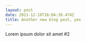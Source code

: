 ```yaml
---
layout: post
date: 2021-12-16T16:04:38.474Z
title: Another new blog post, yes
---
```

Lorem ipsum dolor sit amet #2